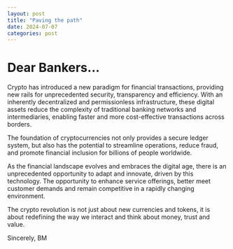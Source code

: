 ```yaml
---
layout: post
title: "Paving the path"
date: 2024-07-07
categories: post
---
```


# Dear Bankers...

Crypto has introduced a new paradigm for financial transactions, providing new rails for unprecedented security, transparency and efficiency. With an inherently decentralized and permissionless infrastructure, these digital assets reduce the complexity of traditional banking networks and intermediaries, enabling faster and more cost-effective transactions across borders.

The foundation of cryptocurrencies not only provides a secure ledger system, but also has the potential to streamline operations, reduce fraud, and promote financial inclusion for billions of people worldwide.

As the financial landscape evolves and embraces the digital age, there is an unprecedented opportunity to adapt and innovate, driven by this technology. The opportunity to enhance service offerings, better meet customer demands and remain competitive in a rapidly changing environment.

The crypto revolution is not just about new currencies and tokens, it is about redefining the way we interact and think about money, trust and value.

Sincerely, 
BM
